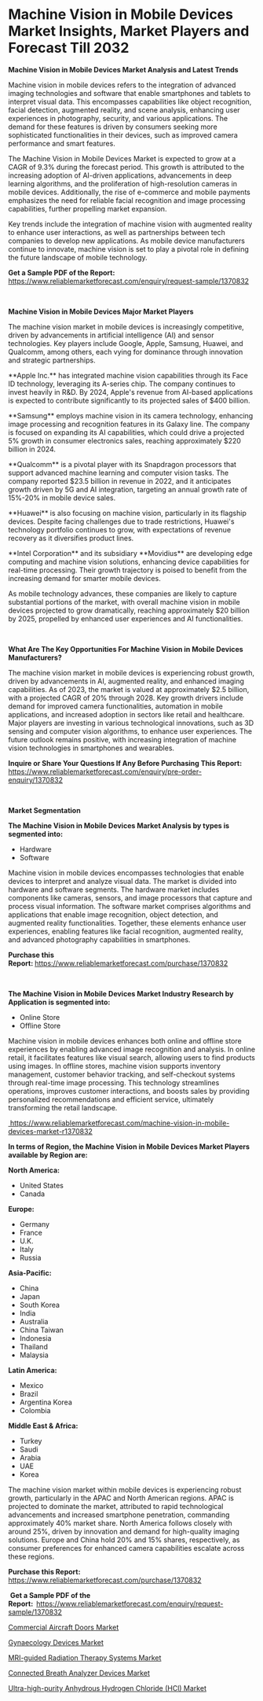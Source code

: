 <p><h1>Machine Vision in Mobile Devices Market Insights, Market Players and Forecast Till 2032</h1></p><p><strong>Machine Vision in Mobile Devices Market Analysis and Latest Trends</strong></p>
<p><p>Machine vision in mobile devices refers to the integration of advanced imaging technologies and software that enable smartphones and tablets to interpret visual data. This encompasses capabilities like object recognition, facial detection, augmented reality, and scene analysis, enhancing user experiences in photography, security, and various applications. The demand for these features is driven by consumers seeking more sophisticated functionalities in their devices, such as improved camera performance and smart features.</p><p>The Machine Vision in Mobile Devices Market is expected to grow at a CAGR of 9.3% during the forecast period. This growth is attributed to the increasing adoption of AI-driven applications, advancements in deep learning algorithms, and the proliferation of high-resolution cameras in mobile devices. Additionally, the rise of e-commerce and mobile payments emphasizes the need for reliable facial recognition and image processing capabilities, further propelling market expansion.</p><p>Key trends include the integration of machine vision with augmented reality to enhance user interactions, as well as partnerships between tech companies to develop new applications. As mobile device manufacturers continue to innovate, machine vision is set to play a pivotal role in defining the future landscape of mobile technology.</p></p>
<p><strong>Get a Sample PDF of the Report:&nbsp;</strong> <a href="https://www.reliablemarketforecast.com/enquiry/request-sample/1370832?utm_campaign=2130&utm_medium=2&utm_source=Github&utm_content=ia&utm_term=22032025&utm_id=machine-vision-in-mobile-devices">https://www.reliablemarketforecast.com/enquiry/request-sample/1370832</a></p>
<p>&nbsp;</p>
<p><strong>Machine Vision in Mobile Devices Major Market Players</strong></p>
<p><p>The machine vision market in mobile devices is increasingly competitive, driven by advancements in artificial intelligence (AI) and sensor technologies. Key players include Google, Apple, Samsung, Huawei, and Qualcomm, among others, each vying for dominance through innovation and strategic partnerships.</p><p>**Apple Inc.** has integrated machine vision capabilities through its Face ID technology, leveraging its A-series chip. The company continues to invest heavily in R&D. By 2024, Apple's revenue from AI-based applications is expected to contribute significantly to its projected sales of $400 billion.</p><p>**Samsung** employs machine vision in its camera technology, enhancing image processing and recognition features in its Galaxy line. The company is focused on expanding its AI capabilities, which could drive a projected 5% growth in consumer electronics sales, reaching approximately $220 billion in 2024.</p><p>**Qualcomm** is a pivotal player with its Snapdragon processors that support advanced machine learning and computer vision tasks. The company reported $23.5 billion in revenue in 2022, and it anticipates growth driven by 5G and AI integration, targeting an annual growth rate of 15%-20% in mobile device sales.</p><p>**Huawei** is also focusing on machine vision, particularly in its flagship devices. Despite facing challenges due to trade restrictions, Huawei's technology portfolio continues to grow, with expectations of revenue recovery as it diversifies product lines.</p><p>**Intel Corporation** and its subsidiary **Movidius** are developing edge computing and machine vision solutions, enhancing device capabilities for real-time processing. Their growth trajectory is poised to benefit from the increasing demand for smarter mobile devices.</p><p>As mobile technology advances, these companies are likely to capture substantial portions of the market, with overall machine vision in mobile devices projected to grow dramatically, reaching approximately $20 billion by 2025, propelled by enhanced user experiences and AI functionalities.</p></p>
<p>&nbsp;</p>
<p><strong>What Are The Key Opportunities For Machine Vision in Mobile Devices Manufacturers?</strong></p>
<p><p>The machine vision market in mobile devices is experiencing robust growth, driven by advancements in AI, augmented reality, and enhanced imaging capabilities. As of 2023, the market is valued at approximately $2.5 billion, with a projected CAGR of 20% through 2028. Key growth drivers include demand for improved camera functionalities, automation in mobile applications, and increased adoption in sectors like retail and healthcare. Major players are investing in various technological innovations, such as 3D sensing and computer vision algorithms, to enhance user experiences. The future outlook remains positive, with increasing integration of machine vision technologies in smartphones and wearables.</p></p>
<p><strong>Inquire or Share Your Questions If Any Before Purchasing This Report:</strong> <a href="https://www.reliablemarketforecast.com/enquiry/pre-order-enquiry/1370832?utm_campaign=2130&utm_medium=2&utm_source=Github&utm_content=ia&utm_term=22032025&utm_id=machine-vision-in-mobile-devices">https://www.reliablemarketforecast.com/enquiry/pre-order-enquiry/1370832</a></p>
<p>&nbsp;</p>
<p><strong>Market Segmentation</strong></p>
<p><strong>The Machine Vision in Mobile Devices Market Analysis by types is segmented into:</strong></p>
<p><ul><li>Hardware</li><li>Software</li></ul></p>
<p><p>Machine vision in mobile devices encompasses technologies that enable devices to interpret and analyze visual data. The market is divided into hardware and software segments. The hardware market includes components like cameras, sensors, and image processors that capture and process visual information. The software market comprises algorithms and applications that enable image recognition, object detection, and augmented reality functionalities. Together, these elements enhance user experiences, enabling features like facial recognition, augmented reality, and advanced photography capabilities in smartphones.</p></p>
<p><strong>Purchase this Report:&nbsp;</strong><a href="https://www.reliablemarketforecast.com/purchase/1370832?utm_campaign=2130&utm_medium=2&utm_source=Github&utm_content=ia&utm_term=22032025&utm_id=machine-vision-in-mobile-devices">https://www.reliablemarketforecast.com/purchase/1370832</a></p>
<p>&nbsp;</p>
<p><strong>The Machine Vision in Mobile Devices Market Industry Research by Application is segmented into:</strong></p>
<p><ul><li>Online Store</li><li>Offline Store</li></ul></p>
<p><p>Machine vision in mobile devices enhances both online and offline store experiences by enabling advanced image recognition and analysis. In online retail, it facilitates features like visual search, allowing users to find products using images. In offline stores, machine vision supports inventory management, customer behavior tracking, and self-checkout systems through real-time image processing. This technology streamlines operations, improves customer interactions, and boosts sales by providing personalized recommendations and efficient service, ultimately transforming the retail landscape.</p></p>
<p><a href="https://www.reliablemarketforecast.com/machine-vision-in-mobile-devices-market-r1370832?utm_campaign=2130&utm_medium=2&utm_source=Github&utm_content=ia&utm_term=22032025&utm_id=machine-vision-in-mobile-devices">&nbsp;https://www.reliablemarketforecast.com/machine-vision-in-mobile-devices-market-r1370832</a></p>
<p><strong>In terms of Region, the Machine Vision in Mobile Devices Market Players available by Region are:</strong></p>
<p>
    <p> <strong> North America: </strong>
        <ul>
            <li>United States</li>
            <li>Canada</li>
        </ul>
        </p> 
    <p> <strong> Europe: </strong>
        <ul>
            <li>Germany</li>
            <li>France</li>
            <li>U.K.</li>
            <li>Italy</li>
            <li>Russia</li>
        </ul>
        </p> 
    <p> <strong> Asia-Pacific: </strong>
        <ul>
            <li>China</li>
            <li>Japan</li>
            <li>South Korea</li>
            <li>India</li>
            <li>Australia</li>
            <li>China Taiwan</li>
            <li>Indonesia</li>
            <li>Thailand</li>
            <li>Malaysia</li>
        </ul>
        </p> 
    <p> <strong> Latin America: </strong>
        <ul>
            <li>Mexico</li>
            <li>Brazil</li>
            <li>Argentina Korea</li>
            <li>Colombia</li>
        </ul>
        </p> 
    <p> <strong> Middle East & Africa: </strong>
        <ul>
            <li>Turkey</li>
            <li>Saudi</li>
            <li>Arabia</li>
            <li>UAE</li>
            <li>Korea</li>
        </ul>
    </p>
    </p>
<p><p>The machine vision market within mobile devices is experiencing robust growth, particularly in the APAC and North American regions. APAC is projected to dominate the market, attributed to rapid technological advancements and increased smartphone penetration, commanding approximately 40% market share. North America follows closely with around 25%, driven by innovation and demand for high-quality imaging solutions. Europe and China hold 20% and 15% shares, respectively, as consumer preferences for enhanced camera capabilities escalate across these regions.</p></p>
<p><strong>Purchase this Report: </strong><a href="https://www.reliablemarketforecast.com/purchase/1370832?utm_campaign=2130&utm_medium=2&utm_source=Github&utm_content=ia&utm_term=22032025&utm_id=machine-vision-in-mobile-devices">https://www.reliablemarketforecast.com/purchase/1370832</a></p>
<p>&nbsp;<strong>Get a Sample PDF of the Report:&nbsp;&nbsp;</strong><a href="https://www.reliablemarketforecast.com/enquiry/request-sample/1370832?utm_campaign=2130&utm_medium=2&utm_source=Github&utm_content=ia&utm_term=22032025&utm_id=machine-vision-in-mobile-devices">https://www.reliablemarketforecast.com/enquiry/request-sample/1370832</a></p>
<p><strong></strong></p>
<p><p><a href="https://github.com/phillpfantis/Market-Research-Report-List-1/blob/main/commercial-aircraft-doors-market.md?utm_campaign=2130&utm_medium=2&utm_source=Github&utm_content=ia&utm_term=22032025&utm_id=machine-vision-in-mobile-devices">Commercial Aircraft Doors Market</a></p><p><a href="https://github.com/chillwervenu/Market-Research-Report-List-1/blob/main/gynaecology-devices-market.md?utm_campaign=2130&utm_medium=2&utm_source=Github&utm_content=ia&utm_term=22032025&utm_id=machine-vision-in-mobile-devices">Gynaecology Devices Market</a></p><p><a href="https://github.com/stuwinawisa/Market-Research-Report-List-1/blob/main/mri-guided-radiation-therapy-systems-market.md?utm_campaign=2130&utm_medium=2&utm_source=Github&utm_content=ia&utm_term=22032025&utm_id=machine-vision-in-mobile-devices">MRI-guided Radiation Therapy Systems Market</a></p><p><a href="https://github.com/awwqamet/Market-Research-Report-List-1/blob/main/connected-breath-analyzer-devices-market.md?utm_campaign=2130&utm_medium=2&utm_source=Github&utm_content=ia&utm_term=22032025&utm_id=machine-vision-in-mobile-devices">Connected Breath Analyzer Devices Market</a></p><p><a href="https://github.com/marcayaminig/Market-Research-Report-List-1/blob/main/ultra-high-purity-anhydrous-hydrogen-chloride-hcl-market.md?utm_campaign=2130&utm_medium=2&utm_source=Github&utm_content=ia&utm_term=22032025&utm_id=machine-vision-in-mobile-devices">Ultra-high-purity Anhydrous Hydrogen Chloride (HCl) Market</a></p></p>